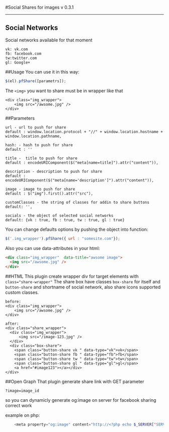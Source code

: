 #Social Shares for images v 0.3.1


----------
## Social Networks
Social networks available for that moment
```
vk: vk.com
fb: facebook.com
tw:twitter.com
gl: Google+
```
##Usage
You can use it in this way:
```javascript
$(el).pfShare([parametrs]);
```
The `<img>` you want to share must be in wrapper like that
```
<div class="img_wrapper">
    <img src="/awsome.jpg" />
</div>
```
##Parameters

    url - url to push for share
    default : window.location.protocol + "//" + window.location.hostname + window.location.pathname, 
    
    hash: - hash to push for share
    default : '' 
    
    title -  title to push for share
    default : encodeURIComponent($("meta[name=title]").attr("content")),
    
    description - description to push for share
    default : encodeURIComponent($("meta[name='description']").attr("content")),
    
    image - image to push for share 
    default : $("img").first().attr("src"), 
   
    customClasses - the string of classes for addin to share buttons 
    default: '',
    
    socials - the object of selected social networks
    default: {vk : true, fb : true, tw : true, gl : true}




You can change defaults options by pushing the object into function:
```javascript
$('.img_wrapper').pfShare({ url : "somesite.com"});
```
Also you can use data-attributes in your html:
```html
<div class="img_wrapper"  data-title="awsome image">
  <img src="/awsome.jpg" />
</div>
```

##HTML
This plugin create wrapper div for  target elements with `class="share-wrapper"`
The share box have classes `box-share` for itself  and `button-share` and shortname of social network, also share icons supported custom classes.


```plaintext
before:
<div class="img_wrapper">
    <img src="/awsome.jpg" />
</div>

after:
<div class="share_wrapper">
  <div class="img_wrapper">
      <img src="/image-123.jpg" />
  </div>
  <div class="box-share">
    <span class="button-share vk " data-type="vk">vk</span>
    <span class="button-share fb " data-type="fb">fb</span>
    <span class="button-share tw " data-type="tw">tw</span>
    <span class="button-share gl " data-type="gl">gl</span>
    <a href="#image123"></a></div>
</div>
```
##Open Graph
That plugin generate share link with GET parameter 
```
?image=image_id
```

so you can dynamicly generate og:image on server for facebook sharing correct work

example on php:
```php
    <meta property="og:image" content="http://<?php echo $_SERVER['SERVER_NAME'] ?>/assets/img/image-<?php echo $_GET['image']; ?>.jpg" />
```
